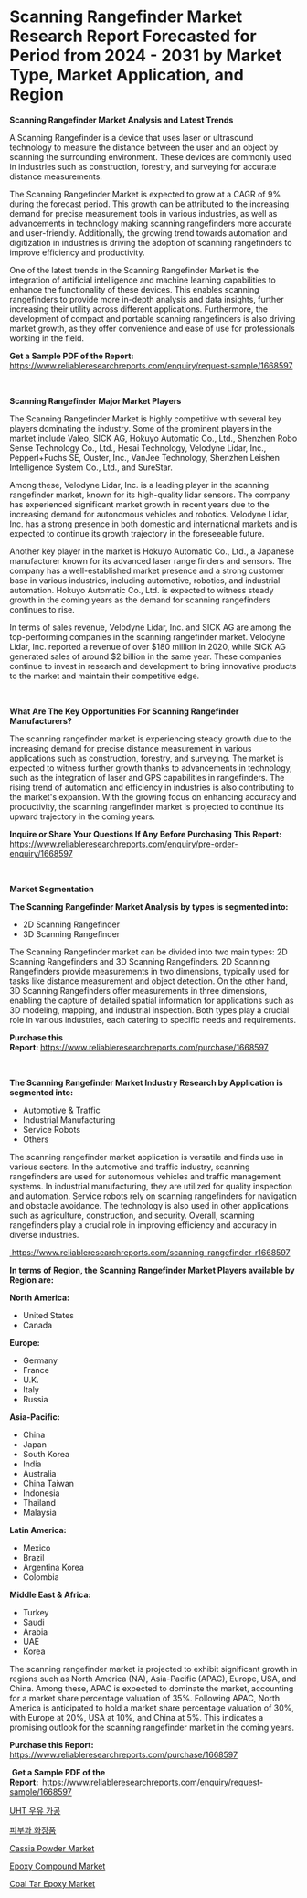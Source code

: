<p><h1>Scanning Rangefinder Market Research Report Forecasted for Period from 2024 -  2031 by Market Type, Market Application, and Region</h1></p><p><strong>Scanning Rangefinder Market Analysis and Latest Trends</strong></p>
<p><p>A Scanning Rangefinder is a device that uses laser or ultrasound technology to measure the distance between the user and an object by scanning the surrounding environment. These devices are commonly used in industries such as construction, forestry, and surveying for accurate distance measurements.</p><p>The Scanning Rangefinder Market is expected to grow at a CAGR of 9% during the forecast period. This growth can be attributed to the increasing demand for precise measurement tools in various industries, as well as advancements in technology making scanning rangefinders more accurate and user-friendly. Additionally, the growing trend towards automation and digitization in industries is driving the adoption of scanning rangefinders to improve efficiency and productivity.</p><p>One of the latest trends in the Scanning Rangefinder Market is the integration of artificial intelligence and machine learning capabilities to enhance the functionality of these devices. This enables scanning rangefinders to provide more in-depth analysis and data insights, further increasing their utility across different applications. Furthermore, the development of compact and portable scanning rangefinders is also driving market growth, as they offer convenience and ease of use for professionals working in the field.</p></p>
<p><strong>Get a Sample PDF of the Report:&nbsp;</strong> <a href="https://www.reliableresearchreports.com/enquiry/request-sample/1668597">https://www.reliableresearchreports.com/enquiry/request-sample/1668597</a></p>
<p>&nbsp;</p>
<p><strong>Scanning Rangefinder Major Market Players</strong></p>
<p><p>The Scanning Rangefinder Market is highly competitive with several key players dominating the industry. Some of the prominent players in the market include Valeo, SICK AG, Hokuyo Automatic Co., Ltd., Shenzhen Robo Sense Technology Co., Ltd., Hesai Technology, Velodyne Lidar, Inc., Pepperl+Fuchs SE, Ouster, Inc., VanJee Technology, Shenzhen Leishen Intelligence System Co., Ltd., and SureStar.</p><p>Among these, Velodyne Lidar, Inc. is a leading player in the scanning rangefinder market, known for its high-quality lidar sensors. The company has experienced significant market growth in recent years due to the increasing demand for autonomous vehicles and robotics. Velodyne Lidar, Inc. has a strong presence in both domestic and international markets and is expected to continue its growth trajectory in the foreseeable future.</p><p>Another key player in the market is Hokuyo Automatic Co., Ltd., a Japanese manufacturer known for its advanced laser range finders and sensors. The company has a well-established market presence and a strong customer base in various industries, including automotive, robotics, and industrial automation. Hokuyo Automatic Co., Ltd. is expected to witness steady growth in the coming years as the demand for scanning rangefinders continues to rise.</p><p>In terms of sales revenue, Velodyne Lidar, Inc. and SICK AG are among the top-performing companies in the scanning rangefinder market. Velodyne Lidar, Inc. reported a revenue of over $180 million in 2020, while SICK AG generated sales of around $2 billion in the same year. These companies continue to invest in research and development to bring innovative products to the market and maintain their competitive edge.</p></p>
<p>&nbsp;</p>
<p><strong>What Are The Key Opportunities For Scanning Rangefinder Manufacturers?</strong></p>
<p><p>The scanning rangefinder market is experiencing steady growth due to the increasing demand for precise distance measurement in various applications such as construction, forestry, and surveying. The market is expected to witness further growth thanks to advancements in technology, such as the integration of laser and GPS capabilities in rangefinders. The rising trend of automation and efficiency in industries is also contributing to the market's expansion. With the growing focus on enhancing accuracy and productivity, the scanning rangefinder market is projected to continue its upward trajectory in the coming years.</p></p>
<p><strong>Inquire or Share Your Questions If Any Before Purchasing This Report:</strong> <a href="https://www.reliableresearchreports.com/enquiry/pre-order-enquiry/1668597">https://www.reliableresearchreports.com/enquiry/pre-order-enquiry/1668597</a></p>
<p>&nbsp;</p>
<p><strong>Market Segmentation</strong></p>
<p><strong>The Scanning Rangefinder Market Analysis by types is segmented into:</strong></p>
<p><ul><li>2D Scanning Rangefinder</li><li>3D Scanning Rangefinder</li></ul></p>
<p><p>The Scanning Rangefinder market can be divided into two main types: 2D Scanning Rangefinders and 3D Scanning Rangefinders. 2D Scanning Rangefinders provide measurements in two dimensions, typically used for tasks like distance measurement and object detection. On the other hand, 3D Scanning Rangefinders offer measurements in three dimensions, enabling the capture of detailed spatial information for applications such as 3D modeling, mapping, and industrial inspection. Both types play a crucial role in various industries, each catering to specific needs and requirements.</p></p>
<p><strong>Purchase this Report:&nbsp;</strong><a href="https://www.reliableresearchreports.com/purchase/1668597">https://www.reliableresearchreports.com/purchase/1668597</a></p>
<p>&nbsp;</p>
<p><strong>The Scanning Rangefinder Market Industry Research by Application is segmented into:</strong></p>
<p><ul><li>Automotive & Traffic</li><li>Industrial Manufacturing</li><li>Service Robots</li><li>Others</li></ul></p>
<p><p>The scanning rangefinder market application is versatile and finds use in various sectors. In the automotive and traffic industry, scanning rangefinders are used for autonomous vehicles and traffic management systems. In industrial manufacturing, they are utilized for quality inspection and automation. Service robots rely on scanning rangefinders for navigation and obstacle avoidance. The technology is also used in other applications such as agriculture, construction, and security. Overall, scanning rangefinders play a crucial role in improving efficiency and accuracy in diverse industries.</p></p>
<p><a href="https://www.reliableresearchreports.com/scanning-rangefinder-r1668597">&nbsp;https://www.reliableresearchreports.com/scanning-rangefinder-r1668597</a></p>
<p><strong>In terms of Region, the Scanning Rangefinder Market Players available by Region are:</strong></p>
<p>
    <p> <strong> North America: </strong>
        <ul>
            <li>United States</li>
            <li>Canada</li>
        </ul>
        </p> 
    <p> <strong> Europe: </strong>
        <ul>
            <li>Germany</li>
            <li>France</li>
            <li>U.K.</li>
            <li>Italy</li>
            <li>Russia</li>
        </ul>
        </p> 
    <p> <strong> Asia-Pacific: </strong>
        <ul>
            <li>China</li>
            <li>Japan</li>
            <li>South Korea</li>
            <li>India</li>
            <li>Australia</li>
            <li>China Taiwan</li>
            <li>Indonesia</li>
            <li>Thailand</li>
            <li>Malaysia</li>
        </ul>
        </p> 
    <p> <strong> Latin America: </strong>
        <ul>
            <li>Mexico</li>
            <li>Brazil</li>
            <li>Argentina Korea</li>
            <li>Colombia</li>
        </ul>
        </p> 
    <p> <strong> Middle East & Africa: </strong>
        <ul>
            <li>Turkey</li>
            <li>Saudi</li>
            <li>Arabia</li>
            <li>UAE</li>
            <li>Korea</li>
        </ul>
    </p>
    </p>
<p><p>The scanning rangefinder market is projected to exhibit significant growth in regions such as North America (NA), Asia-Pacific (APAC), Europe, USA, and China. Among these, APAC is expected to dominate the market, accounting for a market share percentage valuation of 35%. Following APAC, North America is anticipated to hold a market share percentage valuation of 30%, with Europe at 20%, USA at 10%, and China at 5%. This indicates a promising outlook for the scanning rangefinder market in the coming years.</p></p>
<p><strong>Purchase this Report: </strong><a href="https://www.reliableresearchreports.com/purchase/1668597">https://www.reliableresearchreports.com/purchase/1668597</a></p>
<p>&nbsp;<strong>Get a Sample PDF of the Report:&nbsp;&nbsp;</strong><a href="https://www.reliableresearchreports.com/enquiry/request-sample/1668597">https://www.reliableresearchreports.com/enquiry/request-sample/1668597</a></p>
<p><strong></strong></p>
<p><p><a href="https://github.com/hzumrdvas204296/Market-Research-Report-List-1/blob/main/791495727581.md">UHT 우유 가공</a></p><p><a href="https://github.com/PhilToryphy7876567/Market-Research-Report-List-1/blob/main/693404127582.md">피부과 화장품</a></p><p><a href="https://www.linkedin.com/pulse/insights-cassia-powder-market-size-analysing-share-trends-i6mhe?trackingId=H0JY80DV5EfiJ8xN%2FBTzKg%3D%3D">Cassia Powder Market</a></p><p><a href="https://issuu.com/reportprime-2/docs/epoxy-compound-market-size-2030.pptx">Epoxy Compound Market</a></p><p><a href="https://issuu.com/reportprime-2/docs/coal-tar-epoxy-market-size-2030.pptx">Coal Tar Epoxy Market</a></p></p>